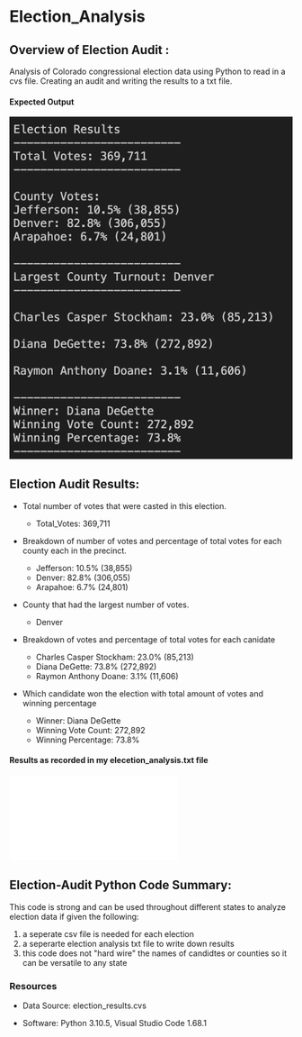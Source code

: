 # Election_Analysis

## Overview of Election Audit :

Analysis of Colorado congressional election data using Python to read in a cvs file. Creating an audit and writing the results to a txt file.






#### Expected Output 
![Expected Output](./Images/python%20election%20analysis%20results.png)




## Election Audit Results: 

* Total number of votes that were casted in this election.
    - Total_Votes: 369,711

* Breakdown of number of votes and percentage of total votes for each county each in the precinct.
    - Jefferson: 10.5% (38,855)
    - Denver: 82.8% (306,055)
    - Arapahoe: 6.7% (24,801)

* County that had the largest number of votes.
    - Denver

* Breakdown of votes and percentage of total votes for each canidate 
    - Charles Casper Stockham: 23.0% (85,213)
    - Diana DeGette: 73.8% (272,892)
    - Raymon Anthony Doane: 3.1% (11,606)

* Which candidate won the election with total amount of votes and winning percentage
    - Winner: Diana DeGette
    - Winning Vote Count: 272,892
    - Winning Percentage: 73.8%






 
#### Results as recorded in my elecetion_analysis.txt file
![my analysis](./Images/election_analysis.txt)


## Election-Audit Python Code Summary:
This code is strong and can be used throughout different states to analyze election data if given the following:
1. a seperate csv file is needed for each election 
2. a seperarte election analysis txt file to write down results
3. this code does not "hard wire" the names of candidtes or counties so it can be versatile to any state



### Resources
* Data Source: election_results.cvs 


* Software: Python 3.10.5, Visual Studio Code 1.68.1
